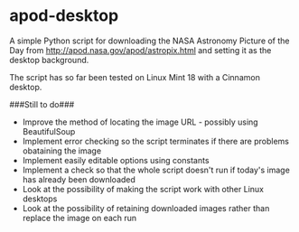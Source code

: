 # apod-desktop
A simple Python script for downloading the NASA Astronomy Picture of the Day from http://apod.nasa.gov/apod/astropix.html and setting it as the desktop background.

The script has so far been tested on Linux Mint 18 with a Cinnamon desktop.

###Still to do###
* Improve the method of locating the image URL - possibly using BeautifulSoup
* Implement error checking so the script terminates if there are problems obataining the image
* Implement easily editable options using constants
* Implement a check so that the whole script doesn't run if today's image has already been downloaded
* Look at the possibility of making the script work with other Linux desktops
* Look at the possibility of retaining downloaded images rather than replace the image on each run
